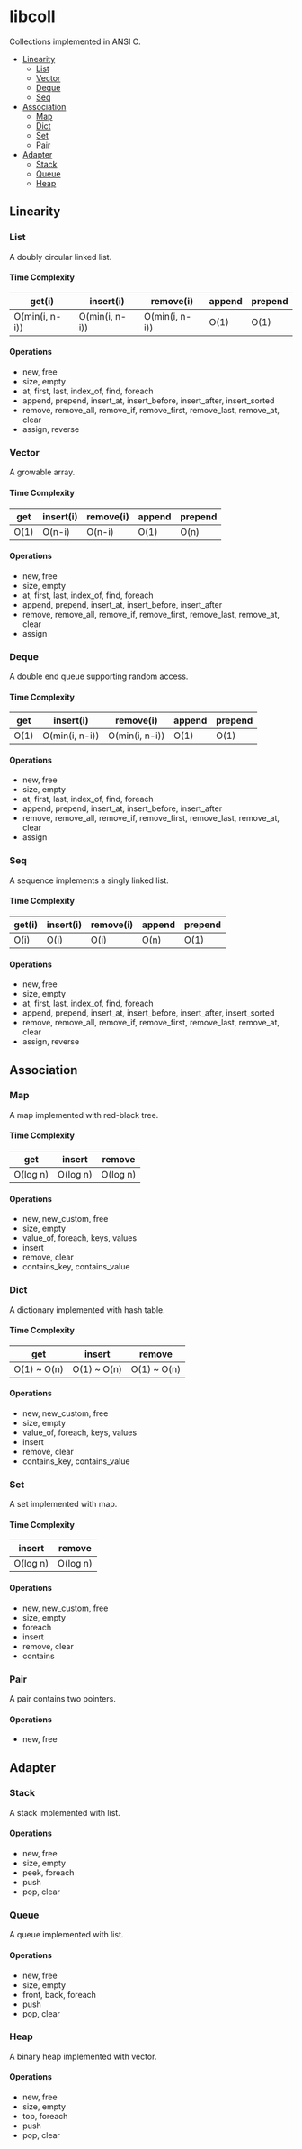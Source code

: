 # libcoll

Collections implemented in ANSI C.

- [Linearity](#linearity)
  - [List](#list)
  - [Vector](#vector)
  - [Deque](#deque)
  - [Seq](#seq)
- [Association](#association)
  - [Map](#map)
  - [Dict](#dict)
  - [Set](#set)
  - [Pair](#pair)
- [Adapter](#adapter)
  - [Stack](#stack)
  - [Queue](#queue)
  - [Heap](#heap)

## Linearity

### List

A doubly circular linked list.

#### Time Complexity

get(i) | insert(i) | remove(i) | append | prepend
------ | --------- | --------- | ------ | -------
O(min(i, n-i)) | O(min(i, n-i)) | O(min(i, n-i)) | O(1) | O(1)

#### Operations

* new, free
* size, empty
* at, first, last, index_of, find, foreach
* append, prepend, insert_at, insert_before, insert_after, insert_sorted
* remove, remove_all, remove_if, remove_first, remove_last, remove_at, clear
* assign, reverse

### Vector

A growable array.

#### Time Complexity

get | insert(i) | remove(i) | append | prepend
--- | --------- | --------- | ------ | -------
O(1) | O(n-i) | O(n-i) | O(1) | O(n)

#### Operations

* new, free
* size, empty
* at, first, last, index_of, find, foreach
* append, prepend, insert_at, insert_before, insert_after
* remove, remove_all, remove_if, remove_first, remove_last, remove_at, clear
* assign

### Deque

A double end queue supporting random access.

#### Time Complexity

get | insert(i) | remove(i) | append | prepend
--- | --------- | --------- | ------ | -------
O(1) | O(min(i, n-i)) | O(min(i, n-i)) | O(1) | O(1)

#### Operations

* new, free
* size, empty
* at, first, last, index_of, find, foreach
* append, prepend, insert_at, insert_before, insert_after
* remove, remove_all, remove_if, remove_first, remove_last, remove_at, clear
* assign

### Seq

A sequence implements a singly linked list.

#### Time Complexity

get(i) | insert(i) | remove(i) | append | prepend
------ | --------- | --------- | ------ | -------
O(i) | O(i) | O(i) | O(n) | O(1)

#### Operations

* new, free
* size, empty
* at, first, last, index_of, find, foreach
* append, prepend, insert_at, insert_before, insert_after, insert_sorted
* remove, remove_all, remove_if, remove_first, remove_last, remove_at, clear
* assign, reverse

## Association

### Map

A map implemented with red-black tree.

#### Time Complexity

get | insert | remove
--- | ------ | ------
O(log n) | O(log n) | O(log n)

#### Operations

* new, new_custom, free
* size, empty
* value_of, foreach, keys, values
* insert
* remove, clear
* contains_key, contains_value

### Dict

A dictionary implemented with hash table.

#### Time Complexity

get | insert | remove
--- | ------ | ------
O(1) ~ O(n) | O(1) ~ O(n) | O(1) ~ O(n)

#### Operations

* new, new_custom, free
* size, empty
* value_of, foreach, keys, values
* insert
* remove, clear
* contains_key, contains_value

### Set

A set implemented with map.

#### Time Complexity

insert | remove
------ | ------
O(log n) | O(log n)

#### Operations

* new, new_custom, free
* size, empty
* foreach
* insert
* remove, clear
* contains

### Pair

A pair contains two pointers.

#### Operations

* new, free

## Adapter

### Stack

A stack implemented with list.

#### Operations

* new, free
* size, empty
* peek, foreach
* push
* pop, clear

### Queue

A queue implemented with list.

#### Operations

* new, free
* size, empty
* front, back, foreach
* push
* pop, clear

### Heap

A binary heap implemented with vector.

#### Operations

* new, free
* size, empty
* top, foreach
* push
* pop, clear

